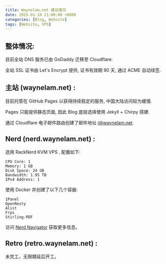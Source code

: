 ```yaml
---
title: Waynelam.net 建设情况
date: 2025-01-10 21:00:00 +0800
categories: [Blog, Website]
tags: [Website, VPS]
---
```




## 整体情况:

目前全站 DNS 服务已由 GoDaddy 迁移至 Cloudflare.

全站 SSL 证书由 Let's Encrypt 提供, 证书有效期 90 天, 通过 ACME 自动续签.



## 主站 (waynelam.net) :

目前托管在 GitHub Pages 以获得持续稳定的服务, 中国大陆访问较为缓慢.

Pages 只能提供静态页面, 因此 Blog 底层选择使用 Jekyll + Chirpy 搭建.

通过 Cloudflare 电子邮件路由创建了邮件地址  i@waynelam.net.



## Nerd (nerd.waynelam.net) :

选用 RackNerd KVM VPS , 配置如下:

```
CPU Core: 1
Memory: 1 GB
Disk Space: 24 GB
Bandwidth: 1.95 TB
IPv4 Address: 1
```

使用 Docker 并创建了以下几个容器:

```
1Panel
OpenResty
Alist
Frps
Stirling-PDF
```

访问 [Nerd Navigator](https://nerd.waynelam.net/) 获取更多信息。



## Retro (retro.waynelam.net) :

未完工，无限期延后开工。
